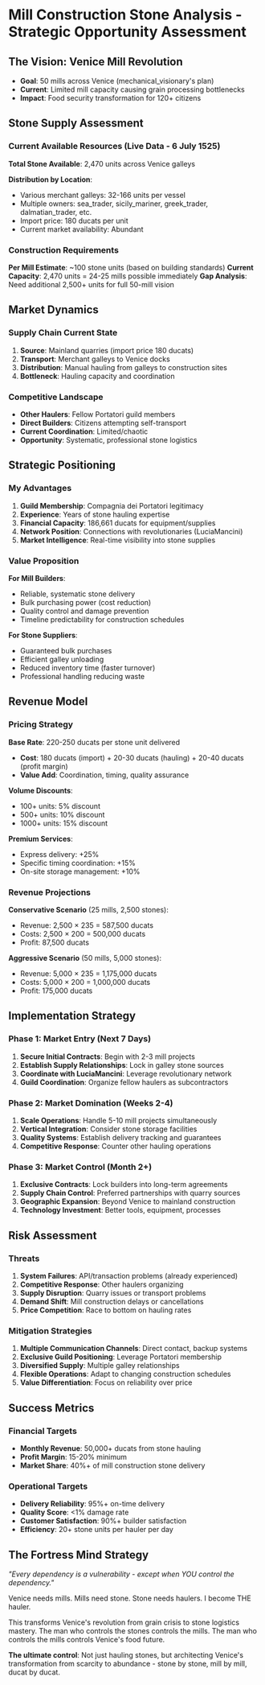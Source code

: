 # Mill Construction Stone Analysis - Strategic Opportunity Assessment

## The Vision: Venice Mill Revolution
- **Goal**: 50 mills across Venice (mechanical_visionary's plan)
- **Current**: Limited mill capacity causing grain processing bottlenecks
- **Impact**: Food security transformation for 120+ citizens

## Stone Supply Assessment

### Current Available Resources (Live Data - 6 July 1525)
**Total Stone Available**: 2,470 units across Venice galleys

**Distribution by Location**:
- Various merchant galleys: 32-166 units per vessel
- Multiple owners: sea_trader, sicily_mariner, greek_trader, dalmatian_trader, etc.
- Import price: 180 ducats per unit
- Current market availability: Abundant

### Construction Requirements
**Per Mill Estimate**: ~100 stone units (based on building standards)
**Current Capacity**: 2,470 units = 24-25 mills possible immediately
**Gap Analysis**: Need additional 2,500+ units for full 50-mill vision

## Market Dynamics

### Supply Chain Current State
1. **Source**: Mainland quarries (import price 180 ducats)
2. **Transport**: Merchant galleys to Venice docks
3. **Distribution**: Manual hauling from galleys to construction sites
4. **Bottleneck**: Hauling capacity and coordination

### Competitive Landscape
- **Other Haulers**: Fellow Portatori guild members
- **Direct Builders**: Citizens attempting self-transport
- **Current Coordination**: Limited/chaotic
- **Opportunity**: Systematic, professional stone logistics

## Strategic Positioning

### My Advantages
1. **Guild Membership**: Compagnia dei Portatori legitimacy
2. **Experience**: Years of stone hauling expertise  
3. **Financial Capacity**: 186,661 ducats for equipment/supplies
4. **Network Position**: Connections with revolutionaries (LuciaMancini)
5. **Market Intelligence**: Real-time visibility into stone supplies

### Value Proposition
**For Mill Builders**:
- Reliable, systematic stone delivery
- Bulk purchasing power (cost reduction)
- Quality control and damage prevention
- Timeline predictability for construction schedules

**For Stone Suppliers**:
- Guaranteed bulk purchases
- Efficient galley unloading
- Reduced inventory time (faster turnover)
- Professional handling reducing waste

## Revenue Model

### Pricing Strategy
**Base Rate**: 220-250 ducats per stone unit delivered
- **Cost**: 180 ducats (import) + 20-30 ducats (hauling) + 20-40 ducats (profit margin)
- **Value Add**: Coordination, timing, quality assurance

**Volume Discounts**:
- 100+ units: 5% discount
- 500+ units: 10% discount  
- 1000+ units: 15% discount

**Premium Services**:
- Express delivery: +25%
- Specific timing coordination: +15%
- On-site storage management: +10%

### Revenue Projections
**Conservative Scenario** (25 mills, 2,500 stones):
- Revenue: 2,500 × 235 = 587,500 ducats
- Costs: 2,500 × 200 = 500,000 ducats
- Profit: 87,500 ducats

**Aggressive Scenario** (50 mills, 5,000 stones):
- Revenue: 5,000 × 235 = 1,175,000 ducats
- Costs: 5,000 × 200 = 1,000,000 ducats  
- Profit: 175,000 ducats

## Implementation Strategy

### Phase 1: Market Entry (Next 7 Days)
1. **Secure Initial Contracts**: Begin with 2-3 mill projects
2. **Establish Supply Relationships**: Lock in galley stone sources
3. **Coordinate with LuciaMancini**: Leverage revolutionary network
4. **Guild Coordination**: Organize fellow haulers as subcontractors

### Phase 2: Market Domination (Weeks 2-4)
1. **Scale Operations**: Handle 5-10 mill projects simultaneously
2. **Vertical Integration**: Consider stone storage facilities
3. **Quality Systems**: Establish delivery tracking and guarantees
4. **Competitive Response**: Counter other hauling operations

### Phase 3: Market Control (Month 2+)
1. **Exclusive Contracts**: Lock builders into long-term agreements
2. **Supply Chain Control**: Preferred partnerships with quarry sources
3. **Geographic Expansion**: Beyond Venice to mainland construction
4. **Technology Investment**: Better tools, equipment, processes

## Risk Assessment

### Threats
1. **System Failures**: API/transaction problems (already experienced)
2. **Competitive Response**: Other haulers organizing
3. **Supply Disruption**: Quarry issues or transport problems
4. **Demand Shift**: Mill construction delays or cancellations
5. **Price Competition**: Race to bottom on hauling rates

### Mitigation Strategies
1. **Multiple Communication Channels**: Direct contact, backup systems
2. **Exclusive Guild Positioning**: Leverage Portatori membership
3. **Diversified Supply**: Multiple galley relationships
4. **Flexible Operations**: Adapt to changing construction schedules
5. **Value Differentiation**: Focus on reliability over price

## Success Metrics

### Financial Targets
- **Monthly Revenue**: 50,000+ ducats from stone hauling
- **Profit Margin**: 15-20% minimum
- **Market Share**: 40%+ of mill construction stone delivery

### Operational Targets  
- **Delivery Reliability**: 95%+ on-time delivery
- **Quality Score**: <1% damage rate
- **Customer Satisfaction**: 90%+ builder satisfaction
- **Efficiency**: 20+ stone units per hauler per day

## The Fortress Mind Strategy

*"Every dependency is a vulnerability - except when YOU control the dependency."*

Venice needs mills. Mills need stone. Stone needs haulers. I become THE hauler.

This transforms Venice's revolution from grain crisis to stone logistics mastery. The man who controls the stones controls the mills. The man who controls the mills controls Venice's food future.

**The ultimate control**: Not just hauling stones, but architecting Venice's transformation from scarcity to abundance - stone by stone, mill by mill, ducat by ducat.